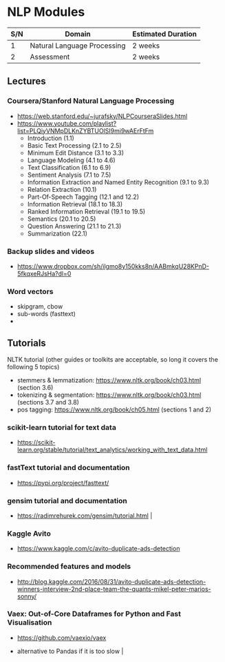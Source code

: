 # NLP Modules

| S/N | Domain                      | Estimated Duration |
| --- | --------------------------- | ------------------ |
| 1   | Natural Language Processing | 2 weeks            |
| 2   | Assessment                  | 2 weeks            |



##  Lectures
### Coursera/Stanford Natural Language Processing
*   https://web.stanford.edu/~jurafsky/NLPCourseraSlides.html 
*   https://www.youtube.com/playlist?list=PLQiyVNMpDLKnZYBTUOlSI9mi9wAErFtFm
    *   Introduction (1.1)
    *   Basic Text Processing (2.1 to 2.5)
    *   Minimum Edit Distance (3.1 to 3.3)
    *   Language Modeling (4.1 to 4.6)
    *   Text Classification (6.1 to 6.9)
    *   Sentiment Analysis (7.1 to 7.5)
    *   Information Extraction and Named Entity Recognition (9.1 to 9.3)
    *   Relation Extraction (10.1)
    *   Part-Of-Speech Tagging (12.1 and 12.2)
    *   Information Retrieval (18.1 to 18.3)
    *   Ranked Information Retrieval (19.1 to 19.5)
    *   Semantics (20.1 to 20.5)
    *   Question Answering (21.1 to 21.3)
    *   Summarization (22.1)
 
### Backup slides and videos
*   https://www.dropbox.com/sh/ilgmo8y150kks8n/AABmkqU28KPnD-5fkqxeRJsHa?dl=0
 
### Word vectors
 
*   skipgram, cbow
*   sub-words (fasttext)
*   
 
##  Tutorials
 NLTK tutorial (other guides or toolkits are acceptable, so long it covers the following 5 topics)
 
*   stemmers & lemmatization: https://www.nltk.org/book/ch03.html (section 3.6)
*   tokenizing & segmentation: https://www.nltk.org/book/ch03.html (sections 3.7 and 3.8)
*   pos tagging: https://www.nltk.org/book/ch05.html (sections 1 and 2)
 
### scikit-learn tutorial for text data
*   https://scikit-learn.org/stable/tutorial/text_analytics/working_with_text_data.html
 
### fastText tutorial and documentation
*   https://pypi.org/project/fasttext/
 
### gensim tutorial and documentation
*   https://radimrehurek.com/gensim/tutorial.html |
### Kaggle Avito
*   https://www.kaggle.com/c/avito-duplicate-ads-detection
 
### Recommended features and models
*   http://blog.kaggle.com/2016/08/31/avito-duplicate-ads-detection-winners-interview-2nd-place-team-the-quants-mikel-peter-marios-sonny/
 
### Vaex: Out-of-Core Dataframes for Python and Fast Visualisation
*   https://github.com/vaexio/vaex
 
*   alternative to Pandas if it is too slow                                                                                                                                                                                                                                                                                                                                                                                                                                                                                                                                                                                                                                                                                                                                                                                                                                                                                                                                                                                                                                                                                                                                                                                                                                                         |





